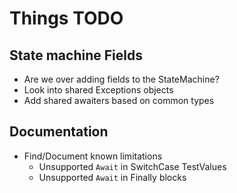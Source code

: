 # Things TODO

## State machine Fields
  - Are we over adding fields to the StateMachine?
  - Look into shared Exceptions objects
  - Add shared awaiters based on common types

## Documentation 
- Find/Document known limitations
  - Unsupported `Await` in SwitchCase TestValues
  - Unsupported `Await` in Finally blocks
  
